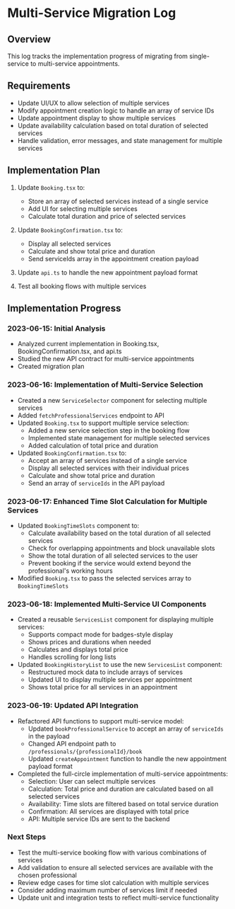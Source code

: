 # Multi-Service Migration Log

## Overview
This log tracks the implementation progress of migrating from single-service to multi-service appointments.

## Requirements
- Update UI/UX to allow selection of multiple services
- Modify appointment creation logic to handle an array of service IDs
- Update appointment display to show multiple services
- Update availability calculation based on total duration of selected services
- Handle validation, error messages, and state management for multiple services

## Implementation Plan
1. Update `Booking.tsx` to:
   - Store an array of selected services instead of a single service
   - Add UI for selecting multiple services
   - Calculate total duration and price of selected services

2. Update `BookingConfirmation.tsx` to:
   - Display all selected services
   - Calculate and show total price and duration
   - Send serviceIds array in the appointment creation payload

3. Update `api.ts` to handle the new appointment payload format

4. Test all booking flows with multiple services

## Implementation Progress

### 2023-06-15: Initial Analysis
- Analyzed current implementation in Booking.tsx, BookingConfirmation.tsx, and api.ts
- Studied the new API contract for multi-service appointments
- Created migration plan

### 2023-06-16: Implementation of Multi-Service Selection
- Created a new `ServiceSelector` component for selecting multiple services
- Added `fetchProfessionalServices` endpoint to API
- Updated `Booking.tsx` to support multiple service selection:
  - Added a new service selection step in the booking flow
  - Implemented state management for multiple selected services
  - Added calculation of total price and duration
- Updated `BookingConfirmation.tsx` to:
  - Accept an array of services instead of a single service
  - Display all selected services with their individual prices
  - Calculate and show total price and duration
  - Send an array of `serviceIds` in the API payload

### 2023-06-17: Enhanced Time Slot Calculation for Multiple Services
- Updated `BookingTimeSlots` component to:
  - Calculate availability based on the total duration of all selected services
  - Check for overlapping appointments and block unavailable slots
  - Show the total duration of all selected services to the user
  - Prevent booking if the service would extend beyond the professional's working hours
- Modified `Booking.tsx` to pass the selected services array to `BookingTimeSlots`

### 2023-06-18: Implemented Multi-Service UI Components
- Created a reusable `ServicesList` component for displaying multiple services:
  - Supports compact mode for badges-style display
  - Shows prices and durations when needed
  - Calculates and displays total price
  - Handles scrolling for long lists
- Updated `BookingHistoryList` to use the new `ServicesList` component:
  - Restructured mock data to include arrays of services
  - Updated UI to display multiple services per appointment
  - Shows total price for all services in an appointment

### 2023-06-19: Updated API Integration
- Refactored API functions to support multi-service model:
  - Updated `bookProfessionalService` to accept an array of `serviceIds` in the payload
  - Changed API endpoint path to `/professionals/{professionalId}/book`
  - Updated `createAppointment` function to handle the new appointment payload format
- Completed the full-circle implementation of multi-service appointments:
  - Selection: User can select multiple services
  - Calculation: Total price and duration are calculated based on all selected services 
  - Availability: Time slots are filtered based on total service duration
  - Confirmation: All services are displayed with total price
  - API: Multiple service IDs are sent to the backend

### Next Steps
- Test the multi-service booking flow with various combinations of services
- Add validation to ensure all selected services are available with the chosen professional
- Review edge cases for time slot calculation with multiple services
- Consider adding maximum number of services limit if needed
- Update unit and integration tests to reflect multi-service functionality